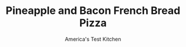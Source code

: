 ---
layout: ../../layouts/MarkdownPostLayout.astro
title: Pineapple and Bacon French Bread Pizza
author: America's Test Kitchen
pubDate: 2023-03-15
description: "What do you get when you combine garlic bread and pizza? Layers of flavor."
image_url: https://res.cloudinary.com/hksqkdlah/image/upload/ar_1:1,c_fill,dpr_2.0,f_auto,fl_lossy.progressive.strip_profile,g_faces:auto,q_auto:low,w_344/SFS_HawaiianFrenchBreadPizza-21_jpwgau
tags: ["Main Courses","Italian","Cheese","Weeknight","Pizza"]
calories: 5295
protein: 61
carbohydrates: 63
fats: 
fiber: 4
ingredients: ["1 (24 by 4-inch) loaf soft, French bread","1 tablespoon, extra-virgin olive oil","8 tablespoons, unsalted butter","2 teaspoons, granulated garlic","1/2 teaspoon, table salt","1/4 teaspoon, red pepper flakes","12 ounces, mozzarella cheese, shredded (3 cups)","1 ounce, Parmesan cheese, grated (½ cup)","3/4 cup crumbled cooked, bacon","3/4 cup canned, pineapple tidbits, drained and patted dry","1 1/2 cups, canned crushed tomatoes","1 tablespoon, extra-virgin olive oil","1 1/2 teaspoons, Italian seasoning","1/2 teaspoon, sugar","1/2 teaspoon, table salt","1/2 teaspoon, pepper"]
serves: 4
time: "1 hour"
instructions: ["FOR THE PIZZA: Adjust oven rack to upper-middle position and heat oven to 450 degrees. Line rimmed baking sheet with aluminum foil. Cut bread in half crosswise, then halve each piece horizontally to create 4 equal pieces. Arrange pieces cut side down on prepared sheet. Brush crust with oil.","Combine melted butter, granulated garlic, salt, and pepper flakes in bowl. Flip bread cut side up and brush cut side evenly with melted butter mixture. Bake, cut side up, until browned around edges, about 5 minutes.","FOR THE SAUCE: Meanwhile, combine all ingredients in bowl. (Sauce can be refrigerated for up to 24 hours.)","Spread sauce evenly over toasted bread, then top with mozzarella, followed by Parmesan, bacon, and pineapple (in that order). Bake until cheese is melted and spotty brown, about 15 minutes. Let pizza cool for 5 minutes. Serve."]
nutrition: ["642 mg Potassium","1088 mg Phosphorus","1435 mg Calcium","5 mg Iron","104 mg Magnesium","2405 mg Sodium","6 mg Zinc","93 g Fat","5 mg Niacin (B3)","30 g Monounsaturated","5 g Polyunsaturated","12 mg Vitamin C","1 µg Vitamin D","261 mg Cholesterol","52 g Saturated","4 g Fiber","50 µg Folic acid","75 µg Folate (food)","18 g Sugars","23 µg Vitamin K","257 g Water","63 g Carbs","161 µg Folate equivalent (total)","61 g Protein","3 mg Vitamin E","1 µg Vitamin B12","630 µg Vitamin A","1323 kcal Energy","8 g Sugars, added","5295 calories"]
notes: "A 24 by 4-inch loaf of supermarket French bread, which has a soft, thin crust and fine crumb, works best here. If you cant find soft French bread, you can substitute one and a half 18-inch baguettes, though the crust will be slightly tougher. Cut the baguettes into six equal pieces, and distribute the toppings evenly."
---